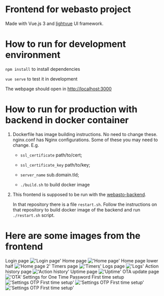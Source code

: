 # Frontend for webasto project
Made with Vue.js 3 and [lightvue](https://lightvue.org) UI framework.

# How to run for development environment

`npm install` to install dependencies

`vue serve` to test it in development

The webpage should open in [http://localhost:3000](http://localhost:3000)


# How to run for production with backend in docker container

1. 
    Dockerfile has image building instructions. No need to change these.
    nginx.conf has Nginx configurations. Some of these you may need to change. E.g.

    - `ssl_certificate` path/to/cert;

    - `ssl_certificate_key` path/to/key;

    - `server_name` sub.domain.tld;

    - `./build.sh` to build docker image

2.
    This frontend is supposed to be run with the [webasto-backend](https://github.com/lassesuomela/webasto-backend).

    In that repository there is a file `restart.sh`. Follow the instructions on that repository to build docker image of the backend and run `./restart.sh` script.

# Here are some images from the frontend

Login page
!['Login page']('./../images/login.png)
Home page
!['Home page']('./../images/home.png)
Home page lower half
!['Home page 2']('./../images/home_2.png)
Timers page
!['Timers']('./../images/timers.png)
Logs page
!['Logs']('./../images/logs.png)
Action history page
!['Action history']('./../images/action_history.png)
Uptime page
!['Uptime']('./../images/uptime.png)
OTA update page
!['OTA']('./../images/ota.png)
Settings for One Time Password First time setup
!['Settings OTP First time setup']('./../images/settings_first_time.png)
!['Settings OTP First time setup']('./../images/settings_config.png)
!['Settings OTP First time setup']('./../images/settings.png)
